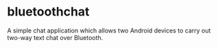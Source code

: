 # bluetoothchat
A simple chat application which allows two Android devices to carry out two-way text chat over Bluetooth.
